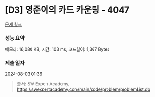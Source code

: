 # [D3] 영준이의 카드 카운팅 - 4047 

[문제 링크](https://swexpertacademy.com/main/code/problem/problemDetail.do?contestProbId=AWIsY84KEPMDFAWN) 

### 성능 요약

메모리: 16,080 KB, 시간: 103 ms, 코드길이: 1,367 Bytes

### 제출 일자

2024-08-03 01:36



> 출처: SW Expert Academy, https://swexpertacademy.com/main/code/problem/problemList.do